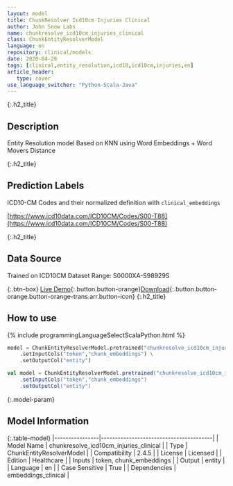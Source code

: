 ```yaml
---
layout: model
title: ChunkResolver Icd10cm Injuries Clinical
author: John Snow Labs
name: chunkresolve_icd10cm_injuries_clinical
class: ChunkEntityResolverModel
language: en
repository: clinical/models
date: 2020-04-28
tags: [clinical,entity_resolution,icd10,icd10cm,injuries,en]
article_header:
   type: cover
use_language_switcher: "Python-Scala-Java"
---
```


{:.h2_title}
## Description
Entity Resolution model Based on KNN using Word Embeddings + Word Movers Distance  


{:.h2_title}
## Prediction Labels
ICD10-CM Codes and their normalized definition with `clinical_embeddings`

[https://www.icd10data.com/ICD10CM/Codes/S00-T88](https://www.icd10data.com/ICD10CM/Codes/S00-T88)

{:.h2_title}
## Data Source
Trained on ICD10CM Dataset Range: S0000XA-S98929S 

{:.btn-box}
[Live Demo](https://demo.johnsnowlabs.com/healthcare/ER_ICD10_CM/){:.button.button-orange}[Download](https://s3.amazonaws.com/auxdata.johnsnowlabs.com/clinical/models/chunkresolve_icd10cm_injuries_clinical_en_2.4.5_2.4_1588103825347.zip){:.button.button-orange.button-orange-trans.arr.button-icon}
{:.h2_title}
## How to use 
<div class="tabs-box" markdown="1">

{% include programmingLanguageSelectScalaPython.html %}

```python
model = ChunkEntityResolverModel.pretrained("chunkresolve_icd10cm_injuries_clinical","en","clinical/models") \
	.setInputCols("token","chunk_embeddings") \
	.setOutputCol("entity")
```

```scala
val model = ChunkEntityResolverModel.pretrained("chunkresolve_icd10cm_injuries_clinical","en","clinical/models")
	.setInputCols("token","chunk_embeddings")
	.setOutputCol("entity")
```
</div>



{:.model-param}
## Model Information

{:.table-model}
|----------------|----------------------------------------|
| Model Name     | chunkresolve_icd10cm_injuries_clinical |
| Type           | ChunkEntityResolverModel               |
| Compatibility  | 2.4.5                                  |
| License        | Licensed                               |
| Edition        | Healthcare                             |
| Inputs         | token, chunk_embeddings                |
| Output         | entity                                 |
| Language       | en                                     |
| Case Sensitive | True                                   |
| Dependencies   | embeddings_clinical                    |

